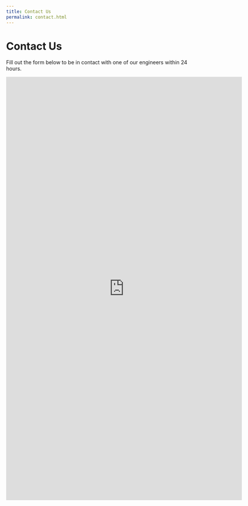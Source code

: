 ```yaml
---
title: Contact Us
permalink: contact.html
---
```


# Contact Us 

Fill out the form below to be in contact with one of our engineers within 24 hours.

<iframe src="https://docs.google.com/forms/d/e/1FAIpQLSdaAf_pPgEXBFahk6SLsyrv63pNMxgCNiMMQtU7AmYtp5T_Nw/viewform?embedded=true" width="640" height="1150" frameborder="0" marginheight="0" marginwidth="0">Loading...</iframe>